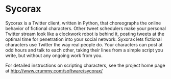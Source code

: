 Sycorax
=======

Sycorax is a Twitter client, written in Python, that choreographs the
online behavior of fictional characters. Other tweet schedulers make
your personal Twitter stream look like a clockwork robot is behind it,
posting tweets at the optimal time for penetration into your social
network. Syxorax lets fictional characters use Twitter the way real
people do. Your characters can post at odd hours and talk to each
other, taking their lines from a simple script you write, but without
any ongoing work from you.

For detailed instructions on scripting characters, see the project
home page at http://www.crummy.com/software/sycorax/
